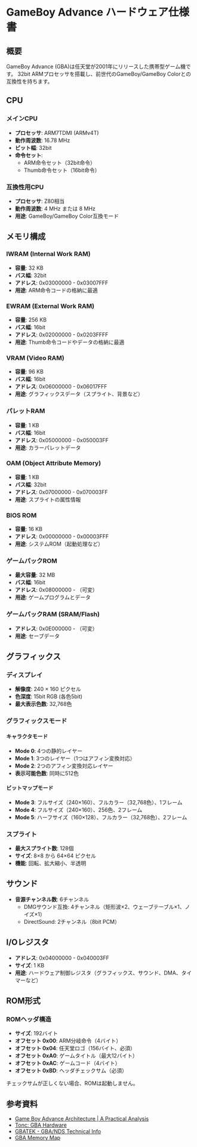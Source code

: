 # GameBoy Advance ハードウェア仕様書

## 概要

GameBoy Advance (GBA)は任天堂が2001年にリリースした携帯型ゲーム機です。
32bit ARMプロセッサを搭載し、前世代のGameBoy/GameBoy Colorとの互換性を持ちます。

## CPU

### メインCPU
- **プロセッサ**: ARM7TDMI (ARMv4T)
- **動作周波数**: 16.78 MHz
- **ビット幅**: 32bit
- **命令セット**:
  - ARM命令セット（32bit命令）
  - Thumb命令セット（16bit命令）

### 互換性用CPU
- **プロセッサ**: Z80相当
- **動作周波数**: 4 MHz または 8 MHz
- **用途**: GameBoy/GameBoy Color互換モード

## メモリ構成

### IWRAM (Internal Work RAM)
- **容量**: 32 KB
- **バス幅**: 32bit
- **アドレス**: 0x03000000 - 0x03007FFF
- **用途**: ARM命令コードの格納に最適

### EWRAM (External Work RAM)
- **容量**: 256 KB
- **バス幅**: 16bit
- **アドレス**: 0x02000000 - 0x0203FFFF
- **用途**: Thumb命令コードやデータの格納に最適

### VRAM (Video RAM)
- **容量**: 96 KB
- **バス幅**: 16bit
- **アドレス**: 0x06000000 - 0x06017FFF
- **用途**: グラフィックスデータ（スプライト、背景など）

### パレットRAM
- **容量**: 1 KB
- **バス幅**: 16bit
- **アドレス**: 0x05000000 - 0x050003FF
- **用途**: カラーパレットデータ

### OAM (Object Attribute Memory)
- **容量**: 1 KB
- **バス幅**: 32bit
- **アドレス**: 0x07000000 - 0x070003FF
- **用途**: スプライトの属性情報

### BIOS ROM
- **容量**: 16 KB
- **アドレス**: 0x00000000 - 0x00003FFF
- **用途**: システムROM（起動処理など）

### ゲームパックROM
- **最大容量**: 32 MB
- **バス幅**: 16bit
- **アドレス**: 0x08000000 - （可変）
- **用途**: ゲームプログラムとデータ

### ゲームパックRAM (SRAM/Flash)
- **アドレス**: 0x0E000000 - （可変）
- **用途**: セーブデータ

## グラフィックス

### ディスプレイ
- **解像度**: 240 × 160 ピクセル
- **色深度**: 15bit RGB (各色5bit)
- **最大表示色数**: 32,768色

### グラフィックスモード

#### キャラクタモード
- **Mode 0**: 4つの静的レイヤー
- **Mode 1**: 3つのレイヤー（1つはアフィン変換対応）
- **Mode 2**: 2つのアフィン変換対応レイヤー
- **表示可能色数**: 同時に512色

#### ビットマップモード
- **Mode 3**: フルサイズ（240×160）、フルカラー（32,768色）、1フレーム
- **Mode 4**: フルサイズ（240×160）、256色、2フレーム
- **Mode 5**: ハーフサイズ（160×128）、フルカラー（32,768色）、2フレーム

### スプライト
- **最大スプライト数**: 128個
- **サイズ**: 8×8 から 64×64 ピクセル
- **機能**: 回転、拡大縮小、半透明

## サウンド

- **音源チャンネル数**: 6チャンネル
  - DMGサウンド互換: 4チャンネル（矩形波×2、ウェーブテーブル×1、ノイズ×1）
  - DirectSound: 2チャンネル（8bit PCM）

## I/Oレジスタ

- **アドレス**: 0x04000000 - 0x040003FF
- **サイズ**: 1 KB
- **用途**: ハードウェア制御レジスタ（グラフィックス、サウンド、DMA、タイマーなど）

## ROM形式

### ROMヘッダ構造
- **サイズ**: 192バイト
- **オフセット 0x00**: ARM分岐命令（4バイト）
- **オフセット 0x04**: 任天堂ロゴ（156バイト、必須）
- **オフセット 0xA0**: ゲームタイトル（最大12バイト）
- **オフセット 0xAC**: ゲームコード（4バイト）
- **オフセット 0xBD**: ヘッダチェックサム（必須）

チェックサムが正しくない場合、ROMは起動しません。

## 参考資料

- [Game Boy Advance Architecture | A Practical Analysis](https://www.copetti.org/writings/consoles/game-boy-advance/)
- [Tonc: GBA Hardware](https://www.coranac.com/tonc/text/hardware.htm)
- [GBATEK - GBA/NDS Technical Info](http://problemkaputt.de/gbatek.htm)
- [GBA Memory Map](https://gbadev.net/gbadoc/memory.html)
